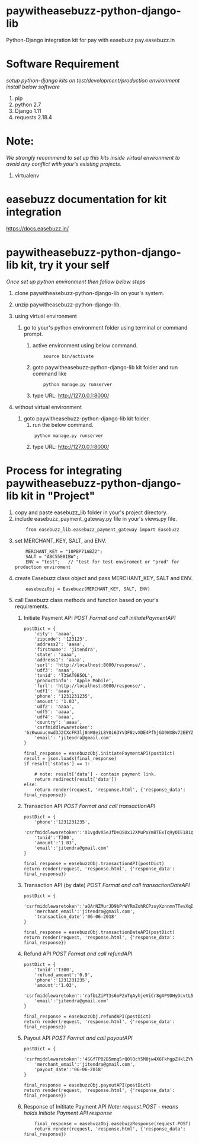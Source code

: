 # paywitheasebuzz-python-django-lib
Python-Django integration kit for pay with easebuzz pay.easebuzz.in

# Software Requirement
*setup python-django kits on test/development/production environment install below software*
1. pip
2. python 2.7
3. Django 1.11
4. requests 2.18.4

# Note: 
*We strongly recommend to set up this kits inside virtual environment to avoid any conflict with your's existing projects.*
1. virtualenv 

# easebuzz documentation for kit integration
https://docs.easebuzz.in/

# paywitheasebuzz-python-django-lib kit, try it your self
*Once set up python environment then follow below steps*
1. clone paywitheasebuzz-python-django-lib on your's system.
2. unzip paywitheasebuzz-python-django-lib.
3. using virtual environment
    1. go to your's python environment folder using terminal or command prompt.
      
       1. active environment using below command.
           ```
               source bin/activate
           ```
       2. goto paywitheasebuzz-python-django-lib kit folder and run command like
            ```
                python manage.py runserver
            ```
       3. type URL: http://127.0.0.1:8000/
       
4. without virtual environment
    1. goto paywitheasebuzz-python-django-lib kit folder.
        1. run the below command.
        ```
            python manage.py runserver
        ```
        2. type URL: http://127.0.0.1:8000/

# Process for integrating paywitheasebuzz-python-django-lib kit in "Project"

1. copy and paste easebuzz_lib folder in your's project directory.
2. include easebuzz_payment_gateway.py file in your's views.py file.
    ```
        from easebuzz_lib.easebuzz_payment_gateway import Easebuzz
    ```
3. set MERCHANT_KEY, SALT, and ENV.
    ```
        MERCHANT_KEY = "10PBP71ABZ2";
        SALT = "ABC55E8IBW";         
        ENV = "test";   // "test for test enviroment or "prod" for production enviroment
    ```
4. create Easebuzz class object and pass MERCHANT_KEY, SALT and ENV.
    ```
        easebuzzObj = Easebuzz(MERCHANT_KEY, SALT, ENV)
    ```
5. call Easebuzz class methods and function based on your's requirements.
    1. Initiate Payment API
        *POST Format and call initiatePaymentAPI*
        ```
        postDict = {
            'city': 'aaaa',
            'zipcode': '123123',
            'address2': 'aaaa',
            'firstname': 'jitendra',
            'state': 'aaaa',
            'address1': 'aaaa',
            'surl': 'http://localhost:8000/response/',
            'udf3': 'aaaa',
            'txnid': 'T3SAT0B5OL',
            'productinfo': 'Apple Mobile',
            'furl': 'http://localhost:8000/response/',
            'udf1': 'aaaa',
            'phone': '1231231235',
            'amount': '1.03',
            'udf2': 'aaaa',
            'udf5': 'aaaa',
            'udf4': 'aaaa',
            'country': 'aaaa',
            'csrfmiddlewaretoken': '6zKwuxucnwd3J2CXcFR3lj0nW8eiL8Y0i63YV3F8zvXDE4PfhjGD9WXBv72EEYZZ',
            'email': 'jitendra@gmail.com'
        }

        final_response = easebuzzObj.initiatePaymentAPI(postDict)
        result = json.loads(final_response)
        if result['status'] == 1:

            # note: result['data'] - contain payment link. 
            return redirect(result['data'])
        else:
            return render(request, 'response.html', {'response_data': final_response})
        ```
    2. Transaction API
        *POST Format and call transactionAPI*
        ``` 
        postDict = {
            'phone':'1231231235',
            'csrfmiddlewaretoken':'X1vgdvX5eJfDeQSUx12XMuPxYmBTExTq9yOIE181qIZd9S5cCFRxA7MLxlpfxnUp',
            'txnid':'T300',
            'amount':'1.03',
            'email':'jitendra@gmail.com'
        }

        final_response = easebuzzObj.transactionAPI(postDict)
        return render(request, 'response.html', {'response_data': final_response})
        ```
    3. Transaction API (by date)
        *POST Format and call transactionDateAPI*
        ```
        postDict = {
            'csrfmiddlewaretoken':'aQArNZMurJD9bPrWYRmZohRCPzsyXznnmnTTevXqDInJ6REe3vbzcUOQoygUQpom',
            'merchant_email':'jitendra@gmail.com',
            'transaction_date':'06-06-2018'
        }

        final_response = easebuzzObj.transactionDateAPI(postDict)
        return render(request, 'response.html', {'response_data': final_response})
        ```
    4. Refund API
        *POST Format and call refundAPI*
        ```
        postDict = {
            'txnid':'T300',
            'refund_amount':'0.9',
            'phone':'1231231235',
            'amount':'1.03',
            'csrfmiddlewaretoken':'rafbLZiPT3s6oP2uTqAyhjeViCr8gXP9DHyDcvtL52cGjRfMY4p85Wb9RBfu9NQ8',
            'email':'jitendra@gmail.com'
        }

        final_response = easebuzzObj.refundAPI(postDict)
        return render(request, 'response.html', {'response_data': final_response})    
        ```
    5. Payout API
        *POST Format and call payoutAPI*
        ```
        postDict = {
            'csrfmiddlewaretoken':'4SGfTPO2B5mnq5rQ0lOcY5M0jw4X6FkhgpZHklZYN46Xl7E85ZDMMIJeSvSjZvlg',
            'merchant_email':'jitendra@gmail.com',
            'payout_date':'06-06-2018'
        }

        final_response = easebuzzObj.payoutAPI(postDict)
        return render(request, 'response.html', {'response_data': final_response})
        ```
    6. Response of Inititate Payment API
        *Note: request.POST - means holds Initiate Payment API response*

        ```
            final_response = easebuzzObj.easebuzzResponse(request.POST)
            return render(request, 'response.html', {'response_data': final_response})
        ```